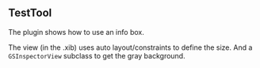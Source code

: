 ## TestTool

The plugin shows how to use an info box. 

The view (in the .xib) uses auto layout/constraints to define the size. And a `GSInspectorView` subclass to get the gray background.